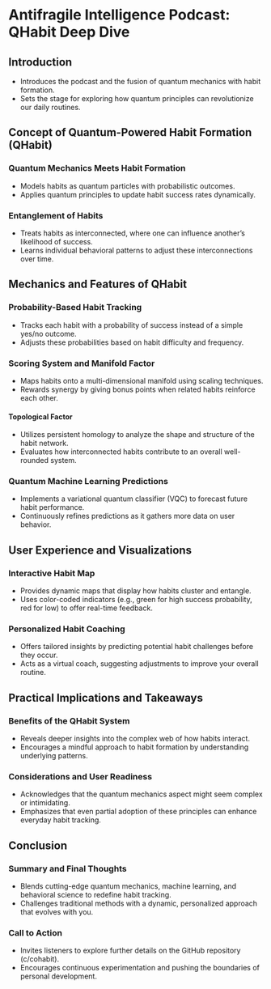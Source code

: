 # Antifragile Intelligence Podcast: QHabit Deep Dive

## Introduction
- Introduces the podcast and the fusion of quantum mechanics with habit formation.
- Sets the stage for exploring how quantum principles can revolutionize our daily routines.

## Concept of Quantum-Powered Habit Formation (QHabit)
### Quantum Mechanics Meets Habit Formation
- Models habits as quantum particles with probabilistic outcomes.
- Applies quantum principles to update habit success rates dynamically.
### Entanglement of Habits
- Treats habits as interconnected, where one can influence another’s likelihood of success.
- Learns individual behavioral patterns to adjust these interconnections over time.

## Mechanics and Features of QHabit
### Probability-Based Habit Tracking
- Tracks each habit with a probability of success instead of a simple yes/no outcome.
- Adjusts these probabilities based on habit difficulty and frequency.
### Scoring System and Manifold Factor
- Maps habits onto a multi-dimensional manifold using scaling techniques.
- Rewards synergy by giving bonus points when related habits reinforce each other.
#### Topological Factor
- Utilizes persistent homology to analyze the shape and structure of the habit network.
- Evaluates how interconnected habits contribute to an overall well-rounded system.
### Quantum Machine Learning Predictions
- Implements a variational quantum classifier (VQC) to forecast future habit performance.
- Continuously refines predictions as it gathers more data on user behavior.

## User Experience and Visualizations
### Interactive Habit Map
- Provides dynamic maps that display how habits cluster and entangle.
- Uses color-coded indicators (e.g., green for high success probability, red for low) to offer real-time feedback.
### Personalized Habit Coaching
- Offers tailored insights by predicting potential habit challenges before they occur.
- Acts as a virtual coach, suggesting adjustments to improve your overall routine.

## Practical Implications and Takeaways
### Benefits of the QHabit System
- Reveals deeper insights into the complex web of how habits interact.
- Encourages a mindful approach to habit formation by understanding underlying patterns.
### Considerations and User Readiness
- Acknowledges that the quantum mechanics aspect might seem complex or intimidating.
- Emphasizes that even partial adoption of these principles can enhance everyday habit tracking.

## Conclusion
### Summary and Final Thoughts
- Blends cutting-edge quantum mechanics, machine learning, and behavioral science to redefine habit tracking.
- Challenges traditional methods with a dynamic, personalized approach that evolves with you.
### Call to Action
- Invites listeners to explore further details on the GitHub repository (c/cohabit).
- Encourages continuous experimentation and pushing the boundaries of personal development.

